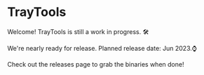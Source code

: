 # TrayTools
Welcome! TrayTools is still a work in progress. 🛠️

We're nearly ready for release. Planned release date: Jun 2023.⌚

Check out the releases page to grab the binaries when done!

